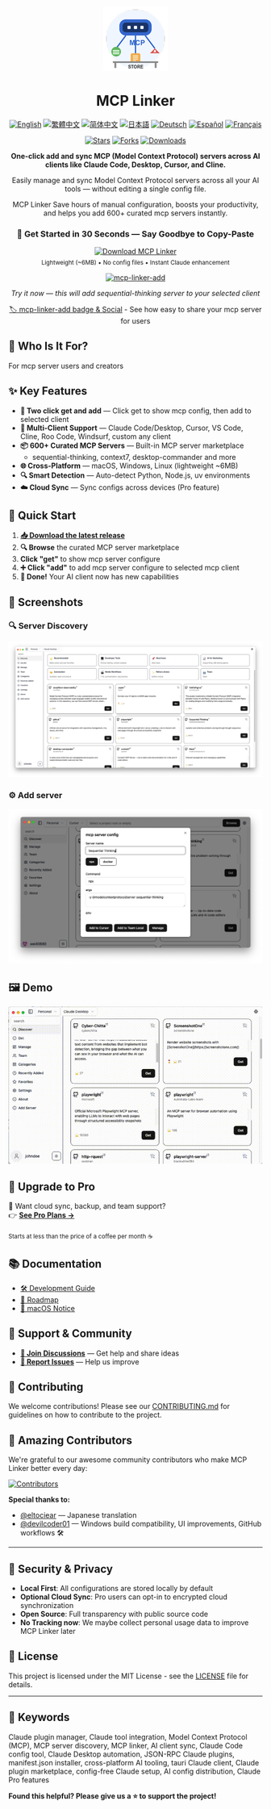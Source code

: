<div align="center">

![MCP Linker Logo](./images/logo.png)

# MCP Linker

[![English](https://img.shields.io/badge/English-Click-yellow)](README.md)
[![繁體中文](https://img.shields.io/badge/繁體中文-點擊查看-orange)](./readme/README.zh-TW.md)
[![简体中文](https://img.shields.io/badge/简体中文-点击查看-orange)](./readme/README.zh-CN.md)
[![日本語](https://img.shields.io/badge/日本語-クリック-青)](./readme/README.ja-JP.md)
[![Deutsch](https://img.shields.io/badge/Deutsch-Klick-blue)](./readme/README.de.md)
[![Español](https://img.shields.io/badge/Español-Clic-blue)](./readme/README.es.md)
[![Français](https://img.shields.io/badge/Français-Cliquez-blue)](./readme/README.fr.md)

[![Stars](https://img.shields.io/github/stars/milisp/mcp-linker?style=social)](https://github.com/milisp/mcp-linker/stargazers)
[![Forks](https://img.shields.io/github/forks/milisp/mcp-linker?style=social)](https://github.com/milisp/mcp-linker/network/members)
[![Downloads](https://img.shields.io/github/downloads/milisp/mcp-linker/total.svg)](https://github.com/milisp/mcp-linker/releases)


**One-click add and sync MCP (Model Context Protocol) servers across AI clients like Claude Code, Desktop, Cursor, and Cline.**

Easily manage and sync Model Context Protocol servers across all your AI tools — without editing a single config file.

MCP Linker Save hours of manual configuration, boosts your productivity, and helps you add 600+ curated mcp servers instantly.

### 🚀 **Get Started in 30 Seconds — Say Goodbye to Copy-Paste**

<a href="https://github.com/milisp/mcp-linker/releases" target="_blank">
  <img src="https://img.shields.io/badge/📥%20Download%20Latest-macOS%2FWindows%2FLinux-brightgreen?style=for-the-badge&logo=github" alt="Download MCP Linker" />
</a>
<br />
<sub>Lightweight (~6MB) • No config files • Instant Claude enhancement</sub>

[![mcp-linker-add](https://img.shields.io/badge/mcp--linker-add-blue?logo=link&style=for-the-badge)](https://www.mcp-linker.store/install-app?name=sequential-thinking&autoSubmit=true&config=eyJzZXF1ZW50aWFsLXRoaW5raW5nIjp7ImNvbW1hbmQiOiJucHgiLCJhcmdzIjpbIi15IiwiQG1vZGVsY29udGV4dHByb3RvY29sL3NlcnZlci1zZXF1ZW50aWFsLXRoaW5raW5nIl19fQ==)

*Try it now — this will add sequential-thinking server to your selected client*

[🏷️ mcp-linker-add badge & Social](https://mcp-linker.store/install-app) - See how easy to share your mcp server for users

</div>

## 👤 Who Is It For?

For mcp server users and creators

## ✨ Key Features

- **🚀 Two click get and add** — Click get to show mcp config, then add to selected client
- **🔄 Multi-Client Support** — Claude Code/Desktop, Cursor, VS Code, Cline, Roo Code, Windsurf, custom any client
- **📦 600+ Curated MCP Servers** — Built-in MCP server marketplace
  - sequential-thinking, context7, desktop-commander and more
- **🌐 Cross-Platform** — macOS, Windows, Linux (lightweight ~6MB)
- **🔍 Smart Detection** — Auto-detect Python, Node.js, uv environments
- **☁️ Cloud Sync** — Sync configs across devices (Pro feature)

## 🚀 Quick Start

1. **[📥 Download the latest release](https://github.com/milisp/mcp-linker/releases)**
2. **🔍 Browse** the curated MCP server marketplace
3. **Click "get"** to show mcp server configure
4. **➕ Click "add"** to add mcp server configure to selected mcp client
5. **🎉 Done!** Your AI client now has new capabilities

## 📸 Screenshots

### 🔍 Server Discovery
![Discover](./images/discover.png)

### ⚙️ Add server
![Add server](./images/add-server.png)

## 🖼️ Demo

![Demo](./images/demo.gif)

## 🚀 Upgrade to Pro

🔐 Want cloud sync, backup, and team support?  
👉 [**See Pro Plans →**](https://mcp-linker.store/pricing)

<sub>Starts at less than the price of a coffee per month ☕</sub>

## 📚 Documentation

- [🛠️ Development Guide](./readme/DEVELOPMENT.md)
- [📅 Roadmap](./readme/ROADMAP.md)
- [🍎 macOS Notice](./readme/MACOS-NOTICE.md)

## 💬 Support & Community

- **[💬 Join Discussions](https://github.com/milisp/mcp-linker/discussions)** — Get help and share ideas
- **[🐛 Report Issues](https://github.com/milisp/mcp-linker/issues)** — Help us improve

## 🤝 Contributing

We welcome contributions! Please see our [CONTRIBUTING.md](CONTRIBUTING.md) for guidelines on how to contribute to the project.

## 🎉 Amazing Contributors

We're grateful to our awesome community contributors who make MCP Linker better every day:

[![Contributors](https://contrib.rocks/image?repo=milisp/mcp-linker)](https://github.com/milisp/mcp-linker/graphs/contributors)

**Special thanks to:**

- [@eltociear](https://github.com/eltociear) — Japanese translation
- [@devilcoder01](https://github.com/devilcoder01) — Windows build compatibility, UI improvements, GitHub workflows 🛠️

---

## 🔐 Security & Privacy

- **Local First**: All configurations are stored locally by default
- **Optional Cloud Sync**: Pro users can opt-in to encrypted cloud synchronization
- **Open Source**: Full transparency with public source code
- **No Tracking now**: We maybe collect personal usage data to improve MCP Linker later

## 📝 License

This project is licensed under the MIT License - see the [LICENSE](LICENSE) file for details.

---

## 🧠 Keywords

Claude plugin manager, Claude tool integration, Model Context Protocol (MCP), MCP server discovery, MCP linker, AI client sync, Claude Code config tool, Claude Desktop automation, JSON-RPC Claude plugins, manifest.json installer, cross-platform AI tooling, tauri Claude client, Claude plugin marketplace, config-free Claude setup, AI config distribution, Claude Pro features

**Found this helpful? Please give us a ⭐ to support the project!**